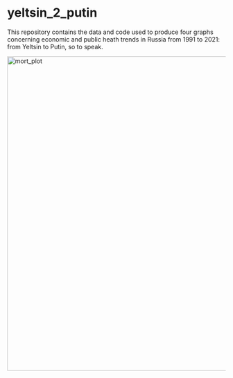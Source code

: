 # yeltsin_2_putin

This repository contains the data and code used to produce four graphs concerning economic and public heath trends in Russia from 1991 to 2021: from Yeltsin to Putin, so to speak. 

<img width="725" alt="mort_plot" src="https://github.com/Thom-J-H/yeltsin_2_putin/assets/12042357/d5d0369e-a026-402c-b6c1-922bb7dec87d">
